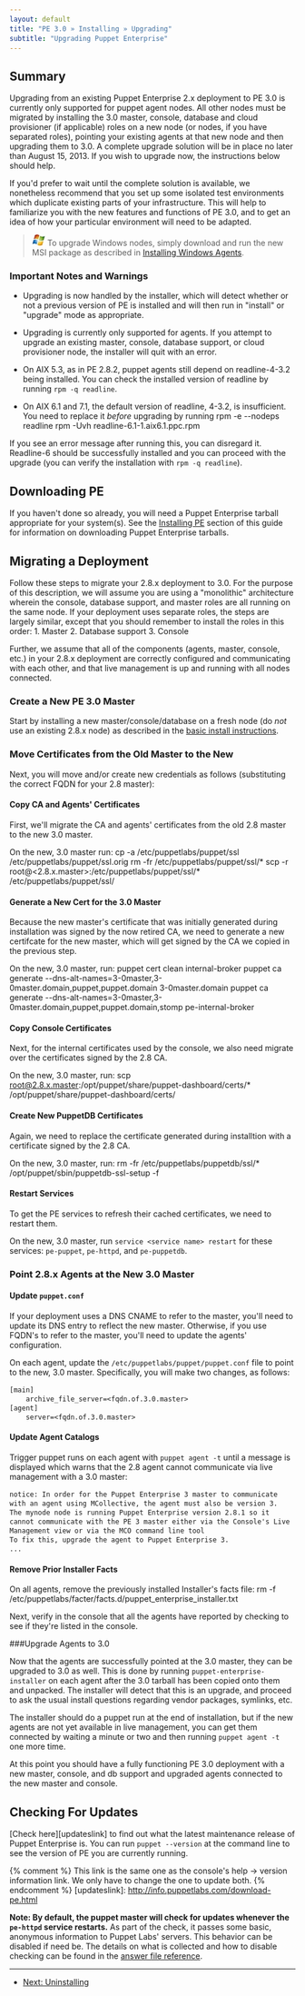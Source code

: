 ```yaml
---
layout: default
title: "PE 3.0 » Installing » Upgrading"
subtitle: "Upgrading Puppet Enterprise"
---
```


Summary
-----

Upgrading from an existing Puppet Enterprise 2.x deployment to PE 3.0 is currently only supported for puppet agent nodes. All other nodes must be migrated by installing the 3.0 master, console, database and cloud provisioner (if applicable) roles on a new node (or nodes, if you have separated roles), pointing your existing agents at that new node and then upgrading them to 3.0. A complete upgrade solution will be in place no later than August 15, 2013. If you wish to upgrade now, the instructions below should help.

If you'd prefer to wait until the complete solution is available, we nonetheless recommend that you set up some isolated test environments which duplicate existing parts of your infrastructure. This will help to familiarize you with the new features and functions of PE 3.0, and to get an idea of how your particular environment will need to be adapted.


> ![windows logo](./images/windows-logo-small.jpg) To upgrade Windows nodes, simply download and run the new MSI package as described in [Installing Windows Agents](./install_windows.html).


### Important Notes and Warnings

- Upgrading is now handled by the installer, which will detect whether or not a previous version of PE is installed and will then run in "install" or "upgrade" mode as appropriate.

- Upgrading is currently only supported for agents. If you attempt to upgrade an existing master, console, database support, or cloud provisioner node, the installer will quit with an error.

- On AIX 5.3, as in PE 2.8.2, puppet agents still depend on readline-4-3.2 being installed. You can check the installed version of readline by running `rpm -q readline`.

- On AIX 6.1 and 7.1, the default version of readline, 4-3.2, is insufficient. You need to replace it *before* upgrading by running
        rpm -e --nodeps readline
        rpm -Uvh readline-6.1-1.aix6.1.ppc.rpm
        
If you see an error message after running this, you can disregard it. Readline-6 should be successfully installed and you can proceed with the upgrade (you can verify the installation with  `rpm -q readline`).

Downloading PE
-----

If you haven't done so already, you will need a Puppet Enterprise tarball appropriate for your system(s). See the [Installing PE][downloading] section of this guide for information on downloading Puppet Enterprise tarballs.

[downloading]: ./install_basic.html#downloading-pe


Migrating a Deployment
-----

Follow these steps to migrate your 2.8.x deployment to 3.0. For the purpose of this description, we will assume you are using a "monolithic" architecture wherein the console, database support, and master roles are all running on the same node. If your deployment uses separate roles, the steps are largely similar, except that you should remember to install the roles in this order: 
    1. Master
    2. Database support
    3. Console

Further, we assume that all of the components (agents, master, console, etc.) in your 2.8.x deployment are correctly configured and communicating with each other, and that live management is up and running with all nodes connected.

### Create a New PE 3.0 Master
Start by installing a new master/console/database on a fresh node (do *not* use an existing 2.8.x node) as described in the [basic install instructions](./install_basic.html).

### Move Certificates from the Old Master to the New

Next, you will move and/or create new credentials as follows (substituting the correct FQDN for your 2.8 master):

#### Copy CA and Agents' Certificates
First, we'll migrate the CA and agents' certificates from the old 2.8 master to the new 3.0 master.

On the new, 3.0 master run:
    cp -a /etc/puppetlabs/puppet/ssl /etc/puppetlabs/puppet/ssl.orig
    rm -fr /etc/puppetlabs/puppet/ssl/*
    scp -r root@<2.8.x.master>:/etc/puppetlabs/puppet/ssl/* /etc/puppetlabs/puppet/ssl/
    
#### Generate a New Cert for the 3.0 Master
Because the new master's certificate that was initially generated during installation was signed by the now retired CA, we need to generate a new certifcate for the new master, which will get signed by the CA we copied in the previous step.

On the new, 3.0 master, run:
    puppet cert clean internal-broker
    puppet ca generate --dns-alt-names=3-0master,3-0master.domain,puppet,puppet.domain 3-0master.domain
    puppet ca generate --dns-alt-names=3-0master,3-0master.domain,puppet,puppet.domain,stomp pe-internal-broker
    
#### Copy Console Certificates
Next, for the internal certificates used by the console, we also need migrate over the certificates signed by the 2.8 CA.

On the new, 3.0 master, run:
    scp root@2.8.x.master:/opt/puppet/share/puppet-dashboard/certs/* /opt/puppet/share/puppet-dashboard/certs/
    
#### Create New PuppetDB Certificates
Again, we need to replace the certificate generated during installtion with a certificate signed by the 2.8 CA.

On the new, 3.0 master, run:
    rm -fr /etc/puppetlabs/puppetdb/ssl/*
    /opt/puppet/sbin/puppetdb-ssl-setup -f
    
#### Restart Services
To get the PE services to refresh their cached certificates, we need to restart them. 

On the new, 3.0 master, run `service <service name> restart` for these services: `pe-puppet`, `pe-httpd`, and `pe-puppetdb`.

### Point 2.8.x Agents at the New 3.0 Master

#### Update `puppet.conf`

If your deployment uses a DNS CNAME to refer to the master, you'll need to update its DNS entry to reflect the new master. Otherwise, if you use FQDN's to refer to the master, you'll need to update the agents' configuration.

On each agent, update the `/etc/puppetlabs/puppet/puppet.conf` file to point to the new, 3.0 master. Specifically, you will make two changes, as follows: 

    [main]
        archive_file_server=<fqdn.of.3.0.master>
    [agent]
        server=<fqdn.of.3.0.master>
        
#### Update Agent Catalogs

Trigger puppet runs on each agent with `puppet agent -t` until a message is displayed which warns that the 2.8 agent cannot communicate via live management with a 3.0 master: 

    notice: In order for the Puppet Enterprise 3 master to communicate with an agent using MCollective, the agent must also be version 3.
    The mynode node is running Puppet Enterprise version 2.8.1 so it cannot communicate with the PE 3 master either via the Console's Live     Management view or via the MCO command line tool
    To fix this, upgrade the agent to Puppet Enterprise 3.  
    ...
    
#### Remove Prior Installer Facts

On all agents, remove the previously installed Installer's facts file:
    rm -f /etc/puppetlabs/facter/facts.d/puppet_enterprise_installer.txt
 
Next, verify in the console that all the agents have reported by checking to see if they're listed in the console.

###Upgrade Agents to 3.0

Now that the agents are successfully pointed at the 3.0 master, they can be upgraded to 3.0 as well. This is done by running  `puppet-enterprise-installer` on each agent after the 3.0 tarball has been copied onto them and unpacked. The installer will detect that this is an upgrade, and proceed  to ask the usual install questions regarding vendor packages, symlinks, etc.

The installer should do a puppet run at the end of installation, but if the new agents are not yet available in live management, you can get them connected by waiting a minute or two and then running `puppet agent -t` one more time.
    
At this point you should have a fully functioning PE 3.0 deployment with a new master, console, and db support and upgraded agents connected to the new master and console.


Checking For Updates
-----

[Check here][updateslink] to find out what the latest maintenance release of Puppet Enterprise is. You can run `puppet --version` at the command line to see the version of PE you are currently running.

{% comment %} This link is the same one as the console's help -> version information link. We only have to change the one to update both. {% endcomment %}
[updateslink]: http://info.puppetlabs.com/download-pe.html

**Note: By default, the puppet master will check for updates whenever the `pe-httpd` service restarts.** As part of the check, it passes some basic, anonymous information to Puppet Labs' servers. This behavior can be disabled if need be. The details on what is collected and how to disable checking can be found in the [answer file reference](./install_answer_file_reference.html#puppet-master-answers).

* * *


- [Next: Uninstalling](./install_uninstalling.html)
